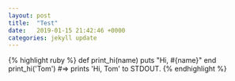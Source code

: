 ```yaml
---
layout: post
title:  "Test"
date:   2019-01-15 21:42:46 +0000
categories: jekyll update
---
```


{% highlight ruby %}
def print_hi(name)
  puts "Hi, #{name}"
end
print_hi('Tom')
#=> prints 'Hi, Tom' to STDOUT.
{% endhighlight %}